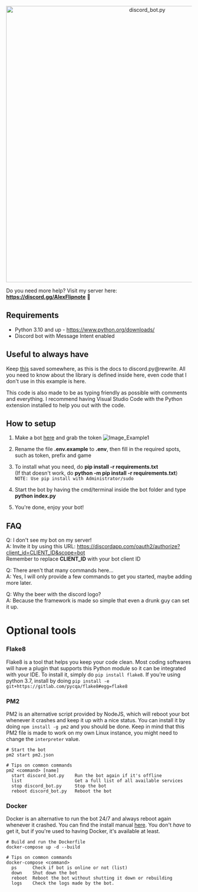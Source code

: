 <p align="center">
  <img alt="discord_bot.py" src="https://i.alexflipnote.dev/MiFAeTE.png" width="750px">
</p>

Do you need more help? Visit my server here: **https://discord.gg/AlexFlipnote** 🍺

## Requirements
- Python 3.10 and up - https://www.python.org/downloads/
- Discord bot with Message Intent enabled

## Useful to always have
Keep [this](https://discordpy.readthedocs.io/en/latest/) saved somewhere, as this is the docs to discord.py@rewrite.
All you need to know about the library is defined inside here, even code that I don't use in this example is here.

This code is also made to be as typing friendly as possible with comments and everything.
I recommend having Visual Studio Code with the Python extension installed to help you out with the code.

## How to setup
1. Make a bot [here](https://discordapp.com/developers/applications/me) and grab the token
![Image_Example1](https://i.alexflipnote.dev/f9668b.png)

1. Rename the file **.env.example** to **.env**, then fill in the required spots, such as token, prefix and game

2. To install what you need, do **pip install -r requirements.txt**<br>
(If that doesn't work, do **python -m pip install -r requirements.txt**)<br>
`NOTE: Use pip install with Administrator/sudo`

1. Start the bot by having the cmd/terminal inside the bot folder and type **python index.py**

2. You're done, enjoy your bot!

## FAQ
Q: I don't see my bot on my server!<br>
A: Invite it by using this URL: https://discordapp.com/oauth2/authorize?client_id=CLIENT_ID&scope=bot<br>
Remember to replace **CLIENT_ID** with your bot client ID

Q: There aren't that many commands here...<br>
A: Yes, I will only provide a few commands to get you started, maybe adding more later.

Q: Why the beer with the discord logo?<br>
A: Because the framework is made so simple that even a drunk guy can set it up.


# Optional tools
### Flake8
Flake8 is a tool that helps you keep your code clean. Most coding softwares will have a plugin that supports this Python module so it can be integrated with your IDE. To install it, simply do `pip install flake8`. If you're using python 3.7, install by doing `pip install -e git+https://gitlab.com/pycqa/flake8#egg=flake8`

### PM2
PM2 is an alternative script provided by NodeJS, which will reboot your bot whenever it crashes and keep it up with a nice status. You can install it by doing `npm install -g pm2` and you should be done. Keep in mind that this PM2 file is made to work on my own Linux instance, you might need to change the `interpreter` value.
```
# Start the bot
pm2 start pm2.json

# Tips on common commands
pm2 <command> [name]
  start discord_bot.py    Run the bot again if it's offline
  list                    Get a full list of all available services
  stop discord_bot.py     Stop the bot
  reboot discord_bot.py   Reboot the bot
```

### Docker
Docker is an alternative to run the bot 24/7 and always reboot again whenever it crashed. You can find the install manual [here](https://docs.docker.com/install/). You don't *have* to get it, but if you're used to having Docker, it's available at least.
```
# Build and run the Dockerfile
docker-compose up -d --build

# Tips on common commands
docker-compose <command>
  ps      Check if bot is online or not (list)
  down    Shut down the bot
  reboot  Reboot the bot without shutting it down or rebuilding
  logs    Check the logs made by the bot.
```
